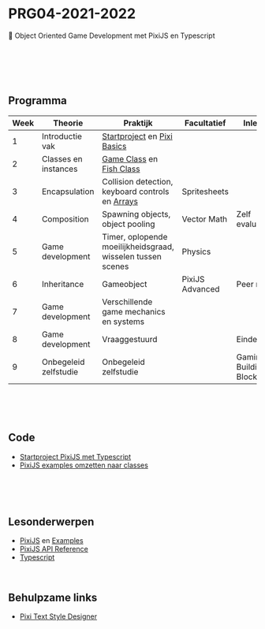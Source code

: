 # PRG04-2021-2022

👾 Object Oriented Game Development met PixiJS en Typescript

<br>
<br>
<br>
<br>

## Programma

| Week | Theorie | Praktijk | Facultatief | Inleveren |
|------|---------|----------|-----------------|------|
| 1 | Introductie vak | [Startproject](./week1/week1-setup.md) en [Pixi Basics](./week1/week1-pixi.md) | |
| 2 | Classes en instances | [Game Class](./week2/week2-pixi-game.md) en [Fish Class](./week2/week2-oop.md) | |
| 3 | Encapsulation | Collision detection, keyboard controls en [Arrays](./week3/week3-arrays.md) | Spritesheets | |
| 4 | Composition | Spawning objects, object pooling | Vector Math | Zelf evaluatie |
| 5 | Game development | Timer, oplopende moeilijkheidsgraad, wisselen tussen scenes | Physics | |
| 6 | Inheritance | Gameobject | PixiJS Advanced | Peer review |
| 7 | Game development | Verschillende game mechanics en systems | | |
| 8 | Game development | Vraaggestuurd | | Eindevaluatie |
| 9 | Onbegeleid zelfstudie | Onbegeleid zelfstudie | | Gaming Building Block |

<br>
<br>
<br>

## Code 

- [Startproject PixiJS met Typescript](https://github.com/HR-CMGT/PRG04-2021-2022-startproject)
- [PixiJS examples omzetten naar classes](./snippets/pixi-oop.md)

<br>
<br>
<br>

## Lesonderwerpen

- [PixiJS](https://pixijs.com) en [Examples](https://pixijs.io/examples/)
- [PixiJS API Reference](https://api.pixijs.io)
- [Typescript](https://www.typescriptlang.org)

<br>

## Behulpzame links

- [Pixi Text Style Designer](https://pixijs.io/pixi-text-style/#)
